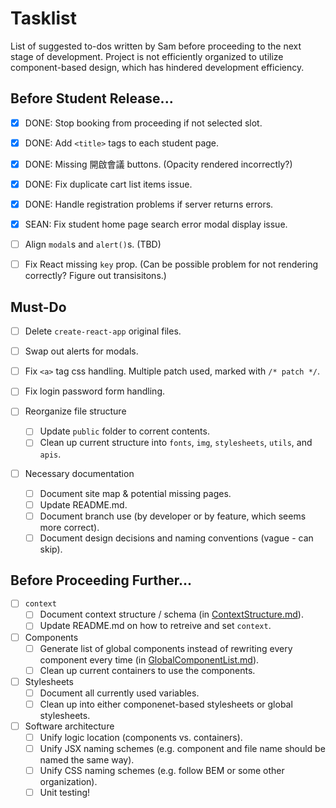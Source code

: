 # Tasklist

List of suggested to-dos written by Sam before proceeding to the next stage of development. Project is not efficiently organized to utilize component-based design, which has hindered development efficiency.

## Before Student Release...

- [x] DONE: Stop booking from proceeding if not selected slot.

- [x] DONE: Add `<title>` tags to each student page.

- [x] DONE: Missing 開啟會議 buttons. (Opacity rendered incorrectly?)

- [x] DONE: Fix duplicate cart list items issue.

- [x] DONE: Handle registration problems if server returns errors.

- [x] SEAN: Fix student home page search error modal display issue.

- [ ] Align `modal`s and `alert()`s. (TBD)

- [ ] Fix React missing `key` prop. (Can be possible problem for not rendering correctly? Figure out transisitons.)

## Must-Do

- [ ] Delete `create-react-app` original files.

- [ ] Swap out alerts for modals.

- [ ] Fix `<a>` tag css handling. Multiple patch used, marked with `/* patch */`.

- [ ] Fix login password form handling.

- [ ] Reorganize file structure
    - [ ] Update `public` folder to corrent contents.
    - [ ] Clean up current structure into `fonts`, `img`, `stylesheets`, `utils`, and `apis`.

- [ ] Necessary documentation
    - [ ] Document site map & potential missing pages.
    - [ ] Update README.md.
    - [ ] Document branch use (by developer or by feature, which seems more correct).
    - [ ] Document design decisions and naming conventions (vague - can skip).

## Before Proceeding Further...

- [ ] `context`
    - [ ] Document context structure / schema (in [ContextStructure.md](./ContextStructure.md)).
    - [ ] Update README.md on how to retreive and set `context`.

- [ ] Components
    - [ ] Generate list of global components instead of rewriting every component every time (in [GlobalComponentList.md](./GlobalComponentList.md)).
    - [ ] Clean up current containers to use the components.

- [ ] Stylesheets
    - [ ] Document all currently used variables.
    - [ ] Clean up into either componenet-based stylesheets or global stylesheets.

- [ ] Software architecture
    - [ ] Unify logic location (components vs. containers).
    - [ ] Unify JSX naming schemes (e.g. component and file name should be named the same way).
    - [ ] Unify CSS naming schemes (e.g. follow BEM or some other organization).
    - [ ] Unit testing!
